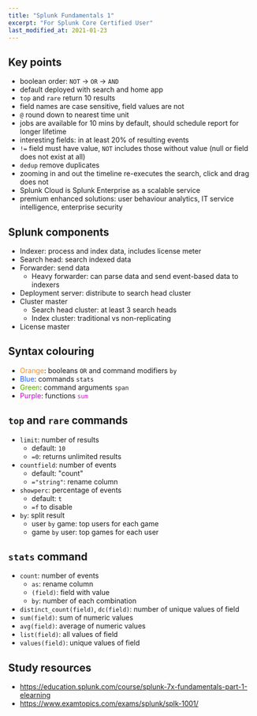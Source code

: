 ```yaml
---
title: "Splunk Fundamentals 1"
excerpt: "For Splunk Core Certified User"
last_modified_at: 2021-01-23
---
```


## Key points
- boolean order: `NOT` -> `OR` -> `AND`
- default deployed with search and home app
- `top` and `rare` return 10 results
- field names are case sensitive, field values are not
- `@` round down to nearest time unit
- jobs are available for 10 mins by default, should schedule report for longer lifetime
- interesting fields: in at least 20% of resulting events
- `!=` field must have value, `NOT` includes those without value (null or field does not exist at all)
- `dedup` remove duplicates
- zooming in and out the timeline re-executes the search, click and drag does not
- Splunk Cloud is Splunk Enterprise as a scalable service
- premium enhanced solutions: user behaviour analytics, IT service intelligence, enterprise security

## Splunk components
- Indexer: process and index data, includes license meter
- Search head: search indexed data
- Forwarder: send data
    - Heavy forwarder: can parse data and send event-based data to indexers
- Deployment server: distribute to search head cluster
- Cluster master
    - Search head cluster: at least 3 search heads
    - Index cluster: traditional vs non-replicating
- License master

## Syntax colouring
- <span style="color:#F78B21">Orange</span>: booleans `OR` and command modifiers `by`
- <span style="color:#1F5CFF">Blue</span>: commands `stats`
- <span style="color:#5CA301">Green</span>: command arguments `span`
- <span style="color:#D100D3">Purple</span>: functions <span style="color:#D100D3">`sum`</span>

## `top` and `rare` commands
- `limit`: number of results
    - default: `10`
    - `=0`: returns unlimited results
- `countfield`: number of events
    - default: "count"
    - `="string"`: rename column
- `showperc`: percentage of events
    - default: `t`
    - `=f` to disable
- `by`: split result
    - user `by` game: top users for each game
    - game `by` user: top games for each user

## `stats` command
- `count`: number of events
    - `as`: rename column
    - `(field)`: field with value
    - `by`: number of each combination
- `distinct_count(field)`, `dc(field)`: number of unique values of field
- `sum(field)`: sum of numeric values
- `avg(field)`: average of numeric values
- `list(field)`: all values of field
- `values(field)`: unique values of field

## Study resources
- <https://education.splunk.com/course/splunk-7x-fundamentals-part-1-elearning>
- <https://www.examtopics.com/exams/splunk/splk-1001/>
